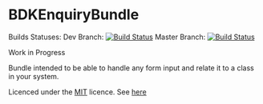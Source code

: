 BDKEnquiryBundle
================

Builds Statuses:
Dev Branch: [![Build Status](https://travis-ci.org/Bodaclick/BDKEnquiryBundle.png?branch=dev)](https://travis-ci.org/Bodaclick/BDKEnquiryBundle)
Master Branch: [![Build Status](https://travis-ci.org/Bodaclick/BDKEnquiryBundle.png?branch=master)](https://travis-ci.org/Bodaclick/BDKEnquiryBundle)

Work in Progress

Bundle intended to be able to handle any form input and relate it to a class in your system.

Licenced under the [MIT](http://opensource.org/licenses/MIT) licence. See [here](https://github.com/egulias/BDKEnquiryBundle/blob/master/LICENCE.md)
